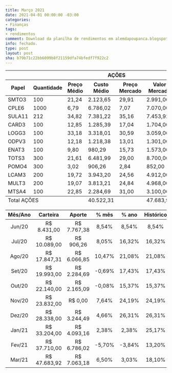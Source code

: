 ```yaml
---
title: Março 2021
date: 2021-04-01 00:00:00 -03:00
categories:
- Finanças
tags:
- rendimentos
comment: Download da planilha de rendimentos em alemdapoupanca.blogspot.com
info: fechado.
type: post
layout: post
sha: b79b71c22bb6099b8f21159dfa74bfedf7f922c2
---
```


<table role="grid"><thead id="j_idt129:j_idt482:0:j_idt489_head"><tr><th id="j_idt129:j_idt482:0:j_idt489:j_idt492" class="ui-state-default tituloRowMobile" role="columnheader" aria-label="AÇÕES" colspan="8"><span class="ui-column-title">AÇÕES</span></th></tr><tr><th id="j_idt129:j_idt482:0:j_idt489:j_idt494" class="ui-state-default" role="columnheader" aria-label="Papel"><span class="ui-column-title">Papel</span></th><th id="j_idt129:j_idt482:0:j_idt489:j_idt495" class="ui-state-default" role="columnheader" aria-label="Quantidade"><span class="ui-column-title">Quantidade</span></th><th id="j_idt129:j_idt482:0:j_idt489:j_idt496" class="ui-state-default" role="columnheader" aria-label="Preço Médio"><span class="ui-column-title">Preço Médio</span></th><th id="j_idt129:j_idt482:0:j_idt489:j_idt497" class="ui-state-default" role="columnheader" aria-label="Custo Médio"><span class="ui-column-title">Custo Médio</span></th><th id="j_idt129:j_idt482:0:j_idt489:j_idt498" class="ui-state-default" role="columnheader" aria-label="Preço Mercado"><span class="ui-column-title">Preço Mercado</span></th><th id="j_idt129:j_idt482:0:j_idt489:j_idt499" class="ui-state-default" role="columnheader" aria-label="Valor Mercado"><span class="ui-column-title">Valor Mercado</span></th><th id="j_idt129:j_idt482:0:j_idt489:j_idt500" class="ui-state-default" role="columnheader" aria-label="% Retorno"><span class="ui-column-title">% Retorno</span></th><th id="j_idt129:j_idt482:0:j_idt489:j_idt501" class="ui-state-default" role="columnheader" aria-label="Retorno"><span class="ui-column-title">Retorno</span></th></tr></thead><tfoot id="j_idt129:j_idt482:0:j_idt489_foot"><tr><td class="ui-state-default" colspan="3">Total AÇÕES</td><td class="ui-state-default">40.522,31</td><td class="ui-state-default"></td><td class="ui-state-default">47.683,92</td><td class="ui-state-default">17,67%</td><td class="ui-state-default">7.161,61</td></tr></tfoot><tbody id="j_idt129:j_idt482:0:j_idt489_data" class="ui-datatable-data ui-widget-content"><tr data-ri="0" class="ui-widget-content ui-datatable-even" role="row"><td role="gridcell">SMTO3</td><td role="gridcell">100</td><td role="gridcell">21,24</td><td role="gridcell">2.123,65</td><td role="gridcell">29,91</td><td role="gridcell">2.991,00</td><td role="gridcell">40,84%</td><td role="gridcell">867,35</td></tr><tr data-ri="1" class="ui-widget-content ui-datatable-odd" role="row"><td role="gridcell">CPLE6</td><td role="gridcell">1000</td><td role="gridcell">6,79</td><td role="gridcell">6.786,02</td><td role="gridcell">7,07</td><td role="gridcell">7.070,00</td><td role="gridcell">4,18%</td><td role="gridcell">283,98</td></tr><tr data-ri="2" class="ui-widget-content ui-datatable-even" role="row"><td role="gridcell">SULA11</td><td role="gridcell">212</td><td role="gridcell">34,82</td><td role="gridcell">7.381,22</td><td role="gridcell">35,16</td><td role="gridcell">7.453,92</td><td role="gridcell">0,98%</td><td role="gridcell">72,70</td></tr><tr data-ri="3" class="ui-widget-content ui-datatable-odd" role="row"><td role="gridcell">CARD3</td><td role="gridcell">100</td><td role="gridcell">12,85</td><td role="gridcell">1.285,39</td><td role="gridcell">17,04</td><td role="gridcell">1.704,00</td><td role="gridcell">32,57%</td><td role="gridcell">418,61</td></tr><tr data-ri="4" class="ui-widget-content ui-datatable-even" role="row"><td role="gridcell">LOGG3</td><td role="gridcell">100</td><td role="gridcell">33,18</td><td role="gridcell">3.318,01</td><td role="gridcell">30,59</td><td role="gridcell">3.059,00</td><td role="gridcell">-7,81%</td><td role="gridcell">-259,01</td></tr><tr data-ri="5" class="ui-widget-content ui-datatable-odd" role="row"><td role="gridcell">ODPV3</td><td role="gridcell">100</td><td role="gridcell">12,18</td><td role="gridcell">1.218,38</td><td role="gridcell">13,01</td><td role="gridcell">1.301,00</td><td role="gridcell">6,78%</td><td role="gridcell">82,62</td></tr><tr data-ri="6" class="ui-widget-content ui-datatable-even" role="row"><td role="gridcell">ENAT3</td><td role="gridcell">100</td><td role="gridcell">9,80</td><td role="gridcell">980,29</td><td role="gridcell">15,73</td><td role="gridcell">1.573,00</td><td role="gridcell">60,46%</td><td role="gridcell">592,71</td></tr><tr data-ri="7" class="ui-widget-content ui-datatable-odd" role="row"><td role="gridcell">TOTS3</td><td role="gridcell">300</td><td role="gridcell">21,61</td><td role="gridcell">6.481,99</td><td role="gridcell">29,00</td><td role="gridcell">8.700,00</td><td role="gridcell">34,22%</td><td role="gridcell">2.218,01</td></tr><tr data-ri="8" class="ui-widget-content ui-datatable-even" role="row"><td role="gridcell">POMO4</td><td role="gridcell">300</td><td role="gridcell">3,02</td><td role="gridcell">906,26</td><td role="gridcell">2,84</td><td role="gridcell">852,00</td><td role="gridcell">-5,99%</td><td role="gridcell">-54,26</td></tr><tr data-ri="9" class="ui-widget-content ui-datatable-odd" role="row"><td role="gridcell">LCAM3</td><td role="gridcell">200</td><td role="gridcell">19,72</td><td role="gridcell">3.943,20</td><td role="gridcell">24,56</td><td role="gridcell">4.912,00</td><td role="gridcell">24,57%</td><td role="gridcell">968,80</td></tr><tr data-ri="10" class="ui-widget-content ui-datatable-even" role="row"><td role="gridcell">MULT3</td><td role="gridcell">200</td><td role="gridcell">19,07</td><td role="gridcell">3.813,21</td><td role="gridcell">24,84</td><td role="gridcell">4.968,00</td><td role="gridcell">30,28%</td><td role="gridcell">1.154,79</td></tr><tr data-ri="11" class="ui-widget-content ui-datatable-odd" role="row"><td role="gridcell">MTSA4</td><td role="gridcell">100</td><td role="gridcell">22,85</td><td role="gridcell">2.284,69</td><td role="gridcell">31,00</td><td role="gridcell">3.100,00</td><td role="gridcell">35,69%</td><td role="gridcell">815,31</td></tr></tbody></table>


| **Mês/Ano** | **Carteira**   | **Aporte**     | **% mês** | **% ano** | **Histórico** |
|:-----------:|:--------------:|:--------------:|:---------:|:---------:|:-------------:|
| Jun/20      |  R$ 8\.431,00  |  R$ 7\.767,38  | 8,54%     | 8,54%     | 8,54%         |
| Jul/20      |  R$ 10\.089,00  |  R$ 906,26     | 8,05%     | 16,32%    | 16,32%        |
| Ago/20     |  R$ 17\.847,31  |  R$ 6\.066,85  | 10,47%     | 21,08%     | 21,08%     |
| Set/20      | R$ 19\.993,00 |  R$ 2\.284,69  | -0,69% | 17,43% | 17,43% |
| Out/20      | R$ 22\.140,00 | R$ 2\.165,09 | -0,08% | 15,37% | 15,37% |
| Nov/20      | R$ 23\.832,00 | R$ 0,00 | 7,64% | 24,19% | 24,19% |
| Dez/20      | R$ 28\.338,00 | R$ 3\.244,49 | 4,66% | 26,31% | 26,31% |
| Jan/21      | R$ 33\.204,00 | R$ 4\.093,16 | 2,38% | 2,38% | 25,17% |
| Fev/21      | R$ 37\.710,00 | R$ 6\.786,02 | -5,70% | -3,84% | 13,20% |
| Mar/21      | R$ 47\.683,92 | R$ 7\.063,18 | 6,50% | 3,03% | 18,10% |